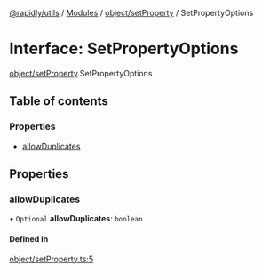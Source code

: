 [@rapidly/utils](../README.md) / [Modules](../modules.md) / [object/setProperty](../modules/object_setProperty.md) / SetPropertyOptions

# Interface: SetPropertyOptions

[object/setProperty](../modules/object_setProperty.md).SetPropertyOptions

## Table of contents

### Properties

- [allowDuplicates](object_setProperty.SetPropertyOptions.md#allowduplicates)

## Properties

### allowDuplicates

• `Optional` **allowDuplicates**: `boolean`

#### Defined in

[object/setProperty.ts:5](https://github.com/canguser/rapidly-utils/blob/af8066a/main/object/setProperty.ts#L5)
